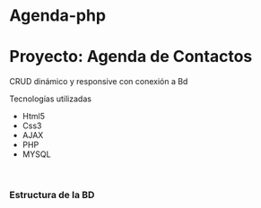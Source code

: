 # Agenda-php
 
 <h1>Proyecto: Agenda de Contactos</h1>
 <p>CRUD dinámico y responsive con conexión a Bd </p>
 <p>Tecnologías utilizadas</p>
 <ul>
  <li>Html5</li>
  <li>Css3</li>
  <li>AJAX</li>
  <li>PHP</li>
  <li>MYSQL</li>
 </ul>
 <br>
 <h3><a hfref="https://raw.githubusercontent.com/ManuelBlaze/Agendaphp/master/agendaphp.sql">Estructura de la BD</a></h3>

 
